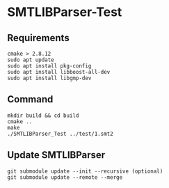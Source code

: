 # SMTLIBParser-Test

## Requirements
```
cmake > 2.8.12
sudo apt update
sudo apt install pkg-config
sudo apt install libboost-all-dev
sudo apt install libgmp-dev
```

## Command
```
mkdir build && cd build
cmake ..
make
./SMTLIBParser_Test ../test/1.smt2
```

## Update SMTLIBParser
```
git submodule update --init --recursive (optional)
git submodule update --remote --merge
```